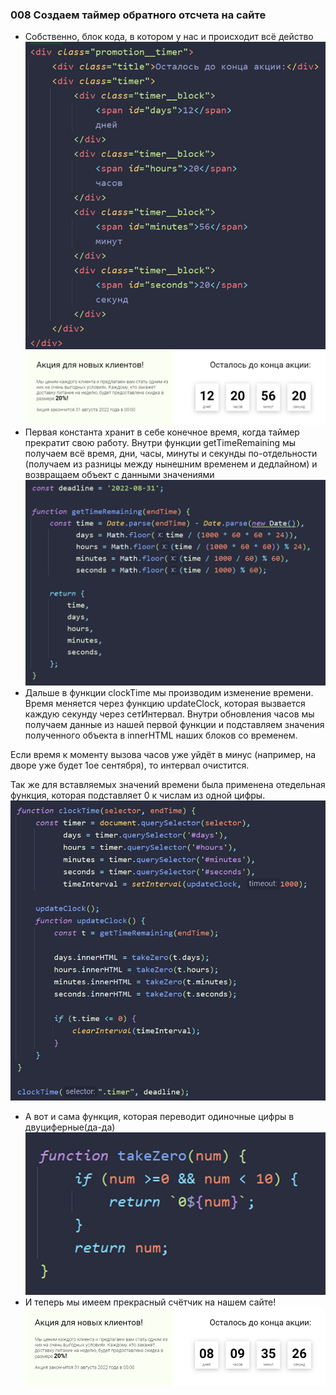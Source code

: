 ### **008 Создаем таймер обратного отсчета на сайте**

- Собственно, блок кода, в котором у нас и происходит всё действо
![](_png/Pasted%20image%2020220909174503.png)
![](_png/Pasted%20image%2020220909174617.png)
- Первая константа хранит в себе конечное время, когда таймер прекратит свою работу. Внутри функции getTimeRemaining мы получаем всё время, дни, часы, минуты и секунды по-отдельности (получаем из разницы между нынешним временем и дедлайном) и возвращаем объект с данными значениями
![](_png/Pasted%20image%2020220909175252.png)
- Дальше в функции clockTime мы производим изменение времени. Время меняется через функцию updateClock, которая вызвается каждую секунду через сетИнтервал. Внутри обновления часов мы получаем данные из нашей первой функции и подставляем значения полученного объекта в innerHTML наших блоков со временем.

Если время к моменту вызова часов уже уйдёт в минус (например, на дворе уже будет 1ое сентября), то интервал очистится.

Так же для вставляемых значений времени была применена отедельная функция, которая подставляет 0 к числам из одной цифры.
![](_png/Pasted%20image%2020220909175302.png)
- А вот и сама функция, которая переводит одиночные цифры в двуциферные(да-да)
![](_png/Pasted%20image%2020220909175309.png)
- И теперь мы имеем прекрасный счётчик на нашем сайте!
![](_png/Pasted%20image%2020220909175313.png)